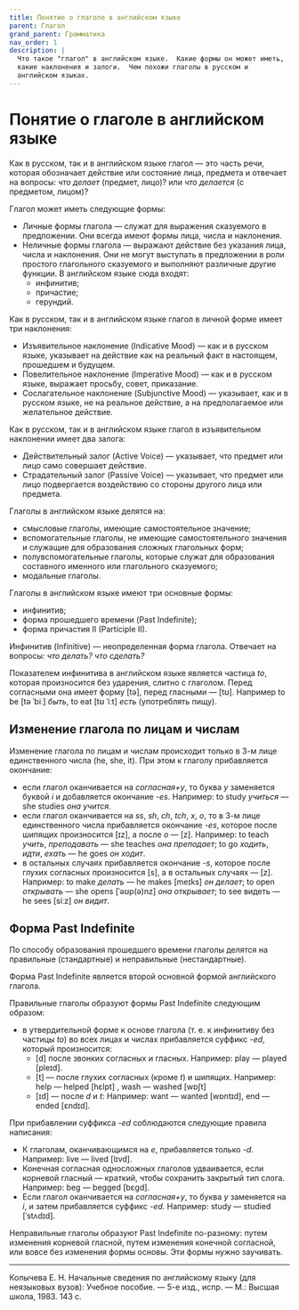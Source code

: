 ```yaml
---
title: Понятие о глаголе в английском языке
parent: Глагол
grand_parent: Грамматика
nav_order: 1
description: |
  Что такое "глагол" в английском языке.  Какие формы он может иметь,
  какие наклонения и залоги.  Чем похожи глаголы в русском и
  английском языках.
---
```


# Понятие о глаголе в английском языке

Как в русском, так и в английском языке глагол — это часть речи,
которая обозначает действие или состояние лица, предмета и отвечает на
вопросы: *что делает* (предмет, лицо)? или *что делается* (с
предметом, лицом)?

Глагол может иметь следующие формы:
- Личные формы глагола — служат для выражения сказуемого в
  предложении.  Они всегда имеют формы лица, числа и наклонения.
- Неличные формы глагола — выражают действие без указания лица, числа
  и наклонения.  Они не могут выступать в предложении в роли простого
  глагольного сказуемого и выполняют различные другие функции.  В
  английском языке сюда входят:
  - инфинитив;
  - причастие;
  - герундий.

Как в русском, так и в английском языке глагол в личной форме имеет
три наклонения:
- Изъявительное наклонение (Indicative Mood) — как и в русском языке,
  указывает на действие как на реальный факт в настоящем, прошедшем и
  будущем.
- Повелительное наклонение (Imperative Mood) — как и в русском языке,
  выражает просьбу, совет, приказание.
- Сослагательное наклонение (Subjunctive Mood) — указывает, как и в
  русском языке, не на реальное действие, а на предполагаемое или
  желательное действие.

Как в русском, так и в английском языке глагол в изъявительном
наклонении имеет два залога:
- Действительный залог (Active Voice) — указывает, что предмет или
  лицо само совершает действие.
- Страдательный залог (Passive Voice) — указывает, что предмет или
  лицо подвергается воздействию со стороны другого лица или предмета.

Глаголы в английском языке делятся на:
- смысловые глаголы, имеющие самостоятельное значение;
- вспомогательные глаголы, не имеющие самостоятельного значения и
  служащие для образования сложных глагольных форм;
- полувспомогательные глаголы, которые служат для образования
  составного именного или глагольного сказуемого;
- модальные глаголы.

Глаголы в английском языке имеют три основные формы:
- инфинитив;
- форма прошедшего времени (Past Indefinite);
- форма причастия II (Participle II).

Инфинитив (Infinitive) — неопределенная форма глагола.  Отвечает на
вопросы: *что делать?* *что сделать?*

Показателем инфинитива в английском языке является частица *to*,
которая произносится без ударения, слитно с глаголом.  Перед
согласными она имеет форму [tə], перед гласными — [tʊ].  Например to
be [tə ˈbiː] *быть*, to eat [tʊ ˈiːt] *есть* (употреблять пищу).


## Изменение глагола по лицам и числам

Изменение глагола по лицам и числам происходит только в 3-м лице
единственного числа (he, she, it).  При этом к глаголу прибавляется
окончание:
- если глагол оканчивается на *согласная+y*, то буква *y* заменяется
  буквой *i* и добавляется окончание *-es*. Например: to study
  *учиться* — she studies *она учится*.
- если глагол оканчивается на *ss*, *sh*, *ch*, *tch*, *x*, *o*, то в
  3-м лице единственного числа прибавляется окончание *-es*, которое
  после шипящих произносится [ɪz], а после *o* — [z]. Например: to
  teach *учить*, *преподавать* — she teaches *она преподает*; to go
  *ходить*, *идти*, *ехать* — he goes *он ходит*.
- в остальных случаях прибавляется окончание *-s*, которое после
  глухих согласных произносится [s], а в остальных случаях — [z].
  Например: to make *делать* — he makes [meɪks] *он делает*; to open
  *открывать* — she opens [ˈəʊp(ə)nz] *она открывает*; to see видеть —
  he sees [siːz] *он видит*.


## Форма Past Indefinite

По способу образования прошедшего времени глаголы делятся на
правильные (стандартные) и неправильные (нестандартные).

Форма Past Indefinite является второй основной формой английского
глагола.

Правильные глаголы образуют формы Past Indefinite следующим образом:
- в утвердительной форме к основе глагола (т. е. к инфинитиву без
  частицы *to*) во всех лицах и числах прибавляется суффикс *-ed*,
  который произносится:
  - [d] после звонких согласных и гласных.  Например: play — played
    [pleɪd].
  - [t] — после глухих согласных (кроме *t*) и шипящих.
    Например: help — helped [hɛlpt] , wash — washed [wɒʃt]
  - [ɪd] — после *d* и *t*: Например: want — wanted [wɒntɪd], end —
    ended [ɛndɪd].

При прибавлении суффикса *-ed* соблюдаются следующие правила
написания:
- К глаголам, оканчивающимся на *е*, прибавляется только *-d*.
  Например: live — lived [lɪvd].
- Конечная согласная односложных глаголов удваивается, если корневой
  гласный — краткий, чтобы сохранить закрытый тип слога.  Например:
  beg — begged [bɛɡd].
- Если глагол оканчивается на *согласная+y*, то буква *y* заменяется
  на *i*, и затем прибавляется суффикс *-ed*.  Например: study —
  studied [ˈstʌdɪd].

Неправильные глаголы образуют Past Indefinite по-разному: путем
изменения корневой гласной, путем изменения конечной согласной, или
вовсе без изменения формы основы.  Эти формы нужно заучивать.


---

Колычева Е. Н.  Начальные сведения по английскому языку (для
неязыковых вузов): Учебное пособие. — 5-е изд., испр. — М.: Высшая
школа, 1983. 143 с.
